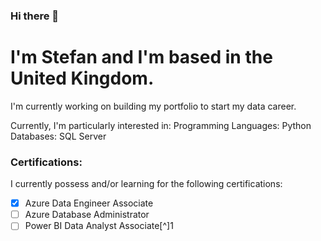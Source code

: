 ### Hi there 👋

# I'm Stefan and I'm based in the United Kingdom.
I'm currently working on building my portfolio to start my data career. 

Currently, I'm particularly interested in:
Programming Languages: Python
Databases: SQL Server

### Certifications:
I currently possess and/or learning for the following certifications:
- [x] Azure Data Engineer Associate
- [ ] Azure Database Administrator
- [ ] Power BI Data Analyst Associate[^]1

[^1]: I have studied the learning path, but have not taken the exam.

<!--
**ursustefan11/ursustefan11** is a ✨ _special_ ✨ repository because its `README.md` (this file) appears on your GitHub profile.

Here are some ideas to get you started:

- 🔭 I’m currently working on ...
- 🌱 I’m currently learning ...
- 👯 I’m looking to collaborate on ...
- 🤔 I’m looking for help with ...
- 💬 Ask me about ...
- 📫 How to reach me: ...
- 😄 Pronouns: ...
- ⚡ Fun fact: ...
-->
<!--[![](https://visitcount.itsvg.in/api?id=ursustefan11&label=Profile%20Views&color=11&icon=5&pretty=false)](https://visitcount.itsvg.in)-->
